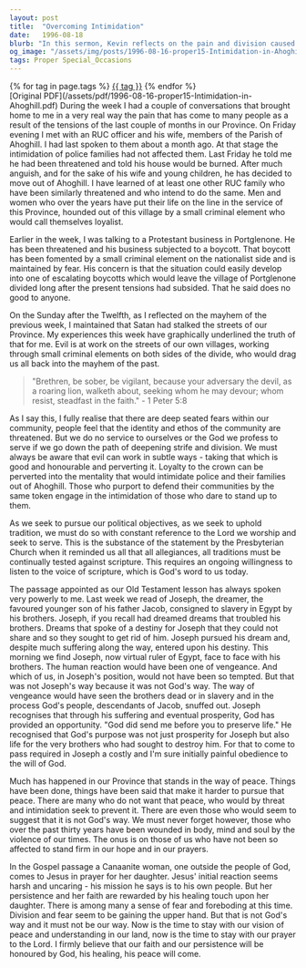```yaml
---
layout: post
title:  "Overcoming Intimidation"
date:   1996-08-18
blurb: "In this sermon, Kevin reflects on the pain and division caused by recent tensions in the community. He condemns the intimidation of police families and local businesses, urging the community to resist evil and pursue peace with reference to scripture. Kevin draws parallels with Joseph's story, emphasizing forgiveness and God's purpose for peace, and encourages steadfast faith and persistence in seeking God's healing."
og_image: "/assets/img/posts/1996-08-16-proper15-Intimidation-in-Ahoghill.png"
tags: Proper Special_Occasions
---    
```

<div class="tag-pills">
    {% for tag in page.tags %}
    <a href="{{ site.baseurl }}/tag/{{ tag | slugify }}" class="tag-pill">{{ tag }}</a>
    {% endfor %}
</div>
[Original PDF](/assets/pdf/1996-08-16-proper15-Intimidation-in-Ahoghill.pdf)
During the week I had a couple of conversations that brought home to me in a very real way the pain that has come to many people as a result of the tensions of the last couple of months in our Province. On Friday evening I met with an RUC officer and his wife, members of the Parish of Ahoghill. I had last spoken to them about a month ago. At that stage the intimidation of police families had not affected them. Last Friday he told me he had been threatened and told his house would be burned. After much anguish, and for the sake of his wife and young children, he has decided to move out of Ahoghill. I have learned of at least one other RUC family who have been similarly threatened and who intend to do the same. Men and women who over the years have put their life on the line in the service of this Province, hounded out of this village by a small criminal element who would call themselves loyalist.

Earlier in the week, I was talking to a Protestant business in Portglenone. He has been threatened and his business subjected to a boycott. That boycott has been fomented by a small criminal element on the nationalist side and is maintained by fear. His concern is that the situation could easily develop into one of escalating boycotts which would leave the village of Portglenone divided long after the present tensions had subsided. That he said does no good to anyone.

On the Sunday after the Twelfth, as I reflected on the mayhem of the previous week, I maintained that Satan had stalked the streets of our Province. My experiences this week have graphically underlined the truth of that for me. Evil is at work on the streets of our own villages, working through small criminal elements on both sides of the divide, who would drag us all back into the mayhem of the past.

> "Brethren, be sober, be vigilant, because your adversary the devil, as a roaring lion, walketh about, seeking whom he may devour; whom resist, steadfast in the faith." - 1 Peter 5:8

As I say this, I fully realise that there are deep seated fears within our community, people feel that the identity and ethos of the community are threatened. But we do no service to ourselves or the God we profess to serve if we go down the path of deepening strife and division. We must always be aware that evil can work in subtle ways - taking that which is good and honourable and perverting it. Loyalty to the crown can be perverted into the mentality that would intimidate police and their families out of Ahoghill. Those who purport to defend their communities by the same token engage in the intimidation of those who dare to stand up to them.

As we seek to pursue our political objectives, as we seek to uphold tradition, we must do so with constant reference to the Lord we worship and seek to serve. This is the substance of the statement by the Presbyterian Church when it reminded us all that all allegiances, all traditions must be continually tested against scripture. This requires an ongoing willingness to listen to the voice of scripture, which is God's word to us today.

The passage appointed as our Old Testament lesson has always spoken very powerly to me. Last week we read of Joseph, the dreamer, the favoured younger son of his father Jacob, consigned to slavery in Egypt by his brothers. Joseph, if you recall had dreamed dreams that troubled his brothers. Dreams that spoke of a destiny for Joseph that they could not share and so they sought to get rid of him. Joseph pursued his dream and, despite much suffering along the way, entered upon his destiny. This morning we find Joseph, now virtual ruler of Egypt, face to face with his brothers. The human reaction would have been one of vengeance. And which of us, in Joseph's position, would not have been so tempted. But that was not Joseph's way because it was not God's way. The way of vengeance would have seen the brothers dead or in slavery and in the process God's people, descendants of Jacob, snuffed out. Joseph recognises that through his suffering and eventual prosperity, God has provided an opportunity. "God did send me before you to preserve life." He recognised that God's purpose was not just prosperity for Joseph but also life for the very brothers who had sought to destroy him. For that to come to pass required in Joseph a costly and I'm sure initially painful obedience to the will of God.

Much has happened in our Province that stands in the way of peace. Things have been done, things have been said that make it harder to pursue that peace. There are many who do not want that peace, who would by threat and intimidation seek to prevent it. There are even those who would seem to suggest that it is not God's way. We must never forget however, those who over the past thirty years have been wounded in body, mind and soul by the violence of our times. The onus is on those of us who have not been so affected to stand firm in our hope and in our prayers.

In the Gospel passage a Canaanite woman, one outside the people of God, comes to Jesus in prayer for her daughter. Jesus' initial reaction seems harsh and uncaring - his mission he says is to his own people. But her persistence and her faith are rewarded by his healing touch upon her daughter. There is among many a sense of fear and foreboding at this time. Division and fear seem to be gaining the upper hand. But that is not God's way and it must not be our way. Now is the time to stay with our vision of peace and understanding in our land, now is the time to stay with our prayer to the Lord. I firmly believe that our faith and our persistence will be honoured by God, his healing, his peace will come.
